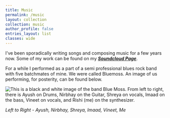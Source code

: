 ```yaml
---
title: Music
permalink: /music
layout: collection
collection: music
author_profile: false
entries_layout: list
classes: wide
---
```


I've been sporadically writing songs and composing music for a few years now.
Some of my work can be found on my [***Soundcloud Page***](https://soundcloud.com/rishivanukuru).

For a while I performed as a part of a semi professional blues rock band with five batchmates of mine.
We were called Bluemoss. An image of us performing, for posterity, can be found below.

![This is a black and white image of the band Blue Moss. From left to right, there is Ayush on Drums, Nirbhay on the Guitar, Shreya on vocals, Imaad on the bass, Vineet on vocals, and Rishi (me) on the synthesizer.](\assets\img\bluemoss-compressor.jpg)

*Left to Right - Ayush, Nirbhay, Shreya, Imaad, Vineet, Me*
